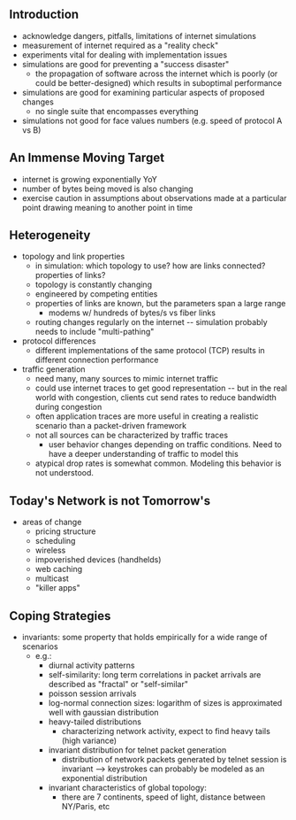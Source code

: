 
## Introduction

- acknowledge dangers, pitfalls, limitations of internet simulations
- measurement of internet required as a "reality check"
- experiments vital for dealing with implementation issues
- simulations are good for preventing a "success disaster"
    - the propagation of software across the internet which is poorly (or could
      be better-designed) which results in suboptimal performance
- simulations are good for examining particular aspects of proposed changes
    - no single suite that encompasses everything
- simulations not good for face values numbers (e.g. speed of protocol A vs B)


## An Immense Moving Target

- internet is growing exponentially YoY
- number of bytes being moved is also changing
- exercise caution in assumptions about observations made at a particular point
  drawing meaning to another point in time

## Heterogeneity

- topology and link properties
    - in simulation: which topology to use? how are links connected? properties
      of links?
    - topology is constantly changing
    - engineered by competing entities
    - properties of links are known, but the parameters span a large range
        - modems w/ hundreds of bytes/s vs fiber links 
    - routing changes regularly on the internet -- simulation probably needs to
      include "multi-pathing"
- protocol differences
    - different implementations of the same protocol (TCP) results in different
      connection performance
- traffic generation
    - need many, many sources to mimic internet traffic
    - could use internet traces to get good representation -- but in the real
      world with congestion, clients cut send rates to reduce bandwidth during
      congestion
    - often application traces are more useful in creating a realistic scenario
      than a packet-driven framework
    - not all sources can be characterized by traffic traces
        - user behavior changes depending on traffic conditions. Need to have a
          deeper understanding of traffic to model this
    - atypical drop rates is somewhat common. Modeling this behavior is not
      understood.

## Today's Network is not Tomorrow's

- areas of change
    - pricing structure
    - scheduling
    - wireless
    - impoverished devices (handhelds)
    - web caching
    - multicast
    - "killer apps"

##  Coping Strategies

- invariants: some property that holds empirically for a wide range of scenarios
    - e.g.:
        - diurnal activity patterns
        - self-similarity: long term correlations in packet arrivals are
          described as "fractal" or "self-similar"
        - poisson session arrivals
        - log-normal connection sizes: logarithm of sizes is approximated well
          with gaussian distribution
        - heavy-tailed distributions
            - characterizing network activity, expect to find heavy tails (high
              variance)
        - invariant distribution for telnet packet generation
            - distribution of network packets generated by telnet session is
              invariant --> keystrokes can probably be modeled as an exponential
              distribution
        - invariant characteristics of global topology:
            - there are 7 continents, speed of light, distance between NY/Paris, etc
